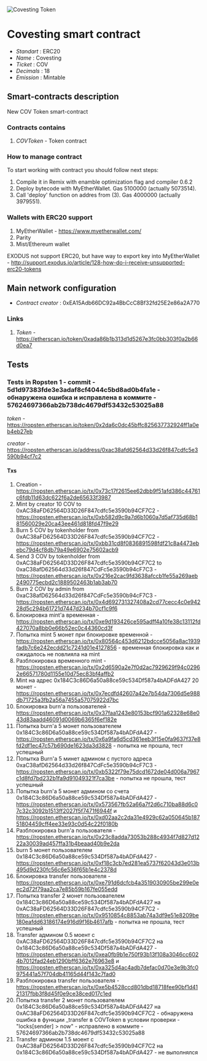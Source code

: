 ![Covesting Token](logo.png "Covesting token")

# Covesting smart contract

* _Standart_        : ERC20
* _Name_            : Covesting
* _Ticket_          : COV
* _Decimals_        : 18
* _Emission_        : Mintable

## Smart-contracts description

New COV Token smart-contract

### Contracts contains
1. _COVToken_ - Token contract

### How to manage contract
To start working with contract you should follow next steps:
1. Compile it in Remix with enamble optimization flag and compiler 0.6.2
2. Deploy bytecode with MyEtherWallet. Gas 5100000 (actually 5073514).
3. Call 'deploy' function on addres from (3). Gas 4000000 (actually 3979551). 

### Wallets with ERC20 support
1. MyEtherWallet - https://www.myetherwallet.com/
2. Parity 
3. Mist/Ethereum wallet

EXODUS not support ERC20, but have way to export key into MyEtherWallet - http://support.exodus.io/article/128-how-do-i-receive-unsupported-erc20-tokens

## Main network configuration

* _Contract creator_              : 0xEA15Adb66DC92a4BbCcC8Bf32fd25E2e86a2A770

### Links
1. _Token_ - https://etherscan.io/token/0xada86b1b313d1d5267e3fc0bb303f0a2b66d0ea7

## Tests
### Tests in Ropsten 1 - commit - 5d1d97383fde3e3adaf8cf4044c5bd8ad0b4fa1e - обнаружена ошибка и исправлена в коммите - 57624697366ab2b738dc4679df53432c53025a88

_token_ - https://ropsten.etherscan.io/token/0x2da6c0dc45bffc825637732924ff1a0eb4eb27eb

_creator_ - https://ropsten.etherscan.io/address/0xac38afd62564d33d26f847cdfc5e3590b94cf7c2

#### Txs
1. Creation - https://ropsten.etherscan.io/tx/0x73c17f2615ee62dbb9f51afd386c44761c6fdb11d63dc622f6a2de65633f3987
2. Mint by creator 10 COV to 0xAC38aFD62564D33D26F847cdfc5e3590b94CF7C2 - https://ropsten.etherscan.io/tx/0xb582d9c9a7d6b1060a7d5af735d68b181560029e20ca43ee461d818fd47f9e29
3. Burn 5 COV by tokenholder from 0xAC38aFD62564D33D26F847cdfc5e3590b94CF7C2 - https://ropsten.etherscan.io/tx/0xbb31cd8f0836891598fdf21c8a4473ebebc79d4cf8db79a49e6902e75602acb9
4. Send 3 COV by tokenholder from 0xAC38aFD62564D33D26F847cdfc5e3590b94CF7C2 to 0xaC38afD62564d33d26f847CdFc5e3590b94cF7C3 - https://ropsten.etherscan.io/tx/0x216e2cac9fd3638afccb1fe55a269aeb2490775ecbd2c1889502463b1ab3ab70
5. Burn 2 COV by admin from 0xaC38afD62564d33d26f847CdFc5e3590b94cF7C3 - https://ropsten.etherscan.io/tx/0x4d692731327408a2cd77cecc4c0e94228d5c294b61721d7447d234b70cf1c9f6
6. Блокировка mint'а временная - https://ropsten.etherscan.io/tx/0xe9d193426ce595adff4a10fe38c13112fd427070a8bb0e66b52ec0c44360cd3f
7. Попытка mint 5 монет при блокировке временной - https://ropsten.etherscan.io/tx/0x80564c453d6212bdcce5056a8ac1939fadb7c6e242ecdd21c7241d01e4127856 - временная блокировка как и ожидалось не повлияла на mint 
8. Разблокировка временного mint - https://ropsten.etherscan.io/tx/0x2d6590a2e7f0d2ac7929629f94c02962e66571780d1155e10d75ec83bf4affb2
9. Mint на адрес 0x184C3c86D6a50a88ce59c534Df587a4bADFdA427 20 монет - https://ropsten.etherscan.io/tx/0x7ecdfd42607a42e7b54da7306d5e988db71725a3fb2a56a7455a57075922d7bc
10. Блокировка burn'а пользователей - https://ropsten.etherscan.io/tx/0x37faa1243e80153bcf901a62328e68e043d83aadd46091d0069b6365f6ef182e
11. Попытка burn'а 5 монет пользователем 0x184C3c86D6a50a88ce59c534Df587a4bADFdA427 - https://ropsten.etherscan.io/tx/0x6a9fa6d5cd361eeb3f15e0fa9637f37e8fd2df1ec47c57b690de1623da3d3828 - попытка не прошла, тест успешный
12. Попытка Burn'а 5 минет админом с пустого адреса 0xaC38afD62564d33d26f847CdFc5e3590b94cF7C3 - https://ropsten.etherscan.io/tx/0xb5322f79e75dcd1672de04d006a7967c1d8fd7bd232b1fa9d91049321f7ca3be - попытка не прошла, тест успешный
13. Попытка burn'а 5 монет админом со счета 0x184C3c86D6a50a88ce59c534Df587a4bADFdA427 - https://ropsten.etherscan.io/tx/0x573567fb52a66a7f2d6c710ba88d6c07c32c3092b1513ff2027f5f7471f6944f и https://ropsten.etherscan.io/tx/0xd02aa2c2da31e4929c62a050645b18751804459cff4ee33e93c0d54c22f0180b
14. Разблокировка burn'а пользователя - https://ropsten.etherscan.io/tx/0x23c8adda73053b288c4934f7d827d1222a30039ad457ffa31b4beaad40b9e2da
15. burn 5 монет пользователем 0x184C3c86D6a50a88ce59c534Df587a4bADFdA427 - https://ropsten.etherscan.io/tx/0xf18c3cb7ed281ea5737f62043d3e013b495d9d230fc56c6e536f65b1e4c2378d
16. Блокировка transfer пользователя - https://ropsten.etherscan.io/tx/0xe791d6dcfcb4a3519030905be299e0eec2d72f79aa2ca7e85b59b167fe055edd
17. Попытка transfer 2 монет пользователем 0x184C3c86D6a50a88ce59c534Df587a4bADFdA427 на 0xAC38aFD62564D33D26F847cdfc5e3590b94CF7C2 - https://ropsten.etherscan.io/tx/0x9510854c8853ab74a3df9e51e8209be180eafdd63186174e916d9f16b4617afb - попытка не прошла, тест успешный
18. Transfer админом 0.5 моент с 0xAC38aFD62564D33D26F847cdfc5e3590b94CF7C2 на 0x184C3c86D6a50a88ce59c534Df587a4bADFdA427 - https://ropsten.etherscan.io/tx/0xea0fb9b1e750f93b13f108a3046cc6024b7012fad24eb1290bff6362e76963e8 и https://ropsten.etherscan.io/tx/0xa325d4ac4adb7defac0d70e3e9b3fc0975441a57f704db41165d44f143c7fad0
19. Разблокировка transfer пользователя - https://ropsten.etherscan.io/tx/0xe5b4528ccd801dbd18718fee90bf1d4121317fbb3f8d45f0e9ce38ced017c1ed
20. Попытка transfer 2 монет пользователем 0x184C3c86D6a50a88ce59c534Df587a4bADFdA427 на 0xAC38aFD62564D33D26F847cdfc5e3590b94CF7C2 - обнаружена ошибка в функции \_transfer в COVToken в условии проверки - "locks[sender] > now" - исправлено в коммите - 57624697366ab2b738dc4679df53432c53025a88
21. Transfer админом 1.5 моент с 0xAC38aFD62564D33D26F847cdfc5e3590b94CF7C2 на 0x184C3c86D6a50a88ce59c534Df587a4bADFdA427 - не выполнялся


